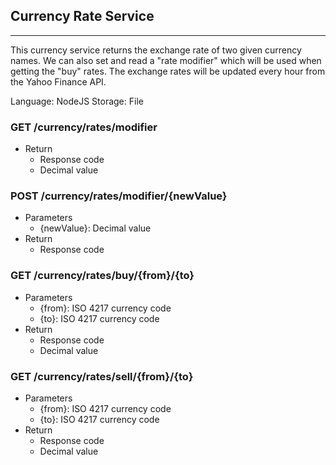 ## Currency Rate Service

---
This currency service returns the exchange rate of two given currency names. We can also set and read a "rate modifier" which will be used when getting the "buy" rates. The exchange rates will be updated every hour from the Yahoo Finance API.

Language: NodeJS
Storage: File

### GET /currency/rates/modifier

* Return
    * Response code
    * Decimal value
    



### POST /currency/rates/modifier/{newValue}

* Parameters
    * {newValue}: Decimal value
* Return
    * Response code
    
### GET /currency/rates/buy/{from}/{to}

* Parameters
    * {from}: ISO 4217 currency code
    * {to}: ISO 4217 currency code
* Return
    * Response code
    * Decimal value

### GET /currency/rates/sell/{from}/{to}
* Parameters
    * {from}: ISO 4217 currency code
    * {to}: ISO 4217 currency code
* Return
    * Response code
    * Decimal value